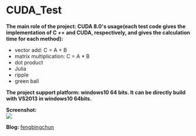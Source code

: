 # CUDA_Test
**The main role of the project: CUDA 8.0's usage(each test code gives the implementation of C ++ and CUDA, respectively, and gives the calculation time for each method):**
- vector add: C = A + B
- matrix multiplication: C = A * B
- dot product
- Julia
- ripple
- green ball

**The project support platform: windows10 64 bits. It can be directly build with VS2013 in windows10 64bits.**

**Screenshot:**  
![](https://github.com/fengbingchun/CUDA_Test/blob/master/prj/x86_x64_vc12/Screenshot.png)

**Blog:** [fengbingchun](http://blog.csdn.net/fengbingchun/article/category/1531463)